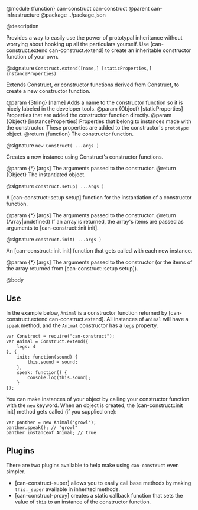 @module {function} can-construct can-construct
@parent can-infrastructure
@package ../package.json

@description

Provides a way to easily use the power of prototypal inheritance
without worrying about hooking up all the particulars yourself. Use
[can-construct.extend can-construct.extend] to create an inheritable
constructor function of your own.

@signature `Construct.extend([name,] [staticProperties,] instanceProperties)`

Extends Construct, or constructor functions derived from Construct, to create a new constructor function.

@param {String} [name] Adds a name to the constructor function so it is nicely labeled in the developer tools.
@param {Object} [staticProperties] Properties that are added the constructor function directly.
@param {Object} [instanceProperties] Properties that belong to instances made with the constructor. 
These properties are added to the constructor's `prototype` object.
@return {function} The constructor function.

@signature `new Construct( ...args )`

Creates a new instance using Construct's constructor functions.

@param {*} [args] The arguments passed to the constructor.
@return {Object} The instantiated object.

@signature `construct.setup( ...args )`

A [can-construct::setup setup] function for the instantiation of a constructor function.

@param {*} [args] The arguments passed to the constructor.
@return {Array|undefined} If an array is returned, the array's items are passed as arguments to [can-construct::init init].

@signature `construct.init( ...args )`

An [can-construct::init init] function that gets called with each new instance.

@param {*} [args] The arguments passed to the constructor (or the items of the array returned from [can-construct::setup setup]).

@body

## Use

In the example below, `Animal` is a constructor function returned by [can-construct.extend can-construct.extend]. All instances of `Animal` will have a `speak`
method, and the `Animal` constructor has a `legs` property.


    var Construct = require("can-construct");
	var Animal = Construct.extend({
        legs: 4
    }, {
        init: function(sound) {
            this.sound = sound;
        },
        speak: function() {
            console.log(this.sound);
        }
    });

You can make instances of your object by calling your constructor function with the `new` keyword. When an object is created, the [can-construct::init init]
method gets called (if you supplied one):

    var panther = new Animal('growl');
    panther.speak(); // "growl"
    panther instanceof Animal; // true

## Plugins

There are two plugins available to help make using `can-construct` even simpler.

-   [can-construct-super] allows you to easily call base methods by making `this._super` available in inherited methods.
-   [can-construct-proxy] creates a static callback function that sets the value of `this` to an instance of the constructor function.
